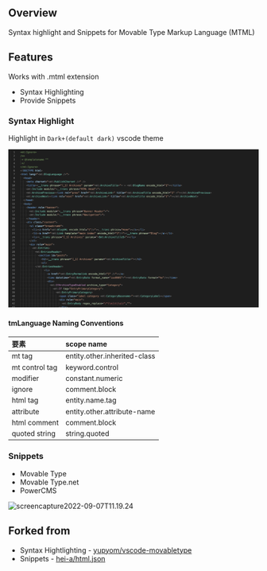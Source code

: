 ## Overview

Syntax highlight and Snippets for Movable Type Markup Language (MTML)

## Features

Works with .mtml extension

- Syntax Highlighting
- Provide Snippets

### Syntax Highlight

Highlight in `Dark+(default dark)` vscode theme

![screenshot2022-09-07T11.08.41](./images/screenshot2022-09-07T11.08.41.png "screenshot2022-09-07T11.08.41")

#### tmLanguage Naming Conventions

| 要素           | scope name                   |
| :------------- | :--------------------------- |
| mt tag         | entity.other.inherited-class |
| mt control tag | keyword.control              |
| modifier       | constant.numeric             |
| ignore         | comment.block                |
| html tag       | entity.name.tag              |
| attribute      | entity.other.attribute-name  |
| html comment   | comment.block                |
| quoted string  | string.quoted                |

### Snippets

- Movable Type
- Movable Type.net
- PowerCMS

![screencapture2022-09-07T11.19.24](./images/screencapture2022-09-07T11.19.24.gif "screencapture2022-09-07T11.19.24")

## Forked from

- Syntax Hightlighting - [yupyom/vscode-movabletype](https://github.com/yupyom/vscode-movabletype/tree/0.1.0")
- Snippets - [hei-a/html.json]("https://gist.github.com/hei-a/73c9ccdad642b64d6d1c03b629ee14c7")

